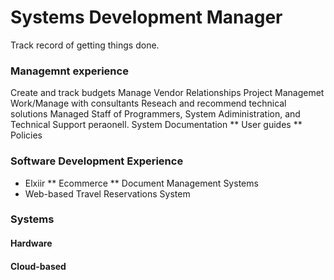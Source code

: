 # Systems Development Manager

Track record of getting things done.

### Managemnt experience

Create and track budgets
Manage Vendor Relationships
Project Managemet
Work/Manage with consultants
Reseach and recommend technical solutions
Managed Staff of Programmers, System Adiministration, and Technical Support
peraonell.
System Documentation
** User guides
** Policies

### Software Development Experience
* Elxiir
** Ecommerce
** Document Management Systems
* Web-based Travel Reservations System

### Systems
#### Hardware
#### Cloud-based

